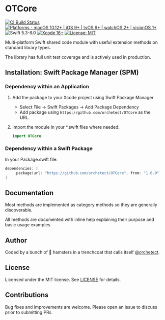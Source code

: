 # OTCore

[![CI Build Status](https://github.com/orchetect/OTCore/actions/workflows/build.yml/badge.svg)](https://github.com/orchetect/OTCore/actions/workflows/build.yml) [![Platforms - macOS 10.12+ | iOS 9+ | tvOS 9+ | watchOS 2+ | visionOS 1+](https://img.shields.io/badge/platforms-macOS%2010.12+%20|%20iOS%209+%20|%20tvOS%209+%20|%20watchOS%202+%20|%20visionOS%201+-lightgrey.svg?style=flat)](https://developer.apple.com/swift) ![Swift 5.3-6.0](https://img.shields.io/badge/Swift-5.3–6.0-orange.svg?style=flat) [![Xcode 16+](https://img.shields.io/badge/Xcode-16+-blue.svg?style=flat)](https://developer.apple.com/swift) [![License: MIT](http://img.shields.io/badge/license-MIT-lightgrey.svg?style=flat)](https://github.com/orchetect/OTCore/blob/main/LICENSE)

Multi-platform Swift shared code module with useful extension methods on standard library types.

The library has full unit test coverage and is actively used in production.

## Installation: Swift Package Manager (SPM)

### Dependency within an Application

1. Add the package to your Xcode project using Swift Package Manager

   - Select File → Swift Packages → Add Package Dependency
   - Add package using  `https://github.com/orchetect/OTCore` as the URL.

2. Import the module in your *.swift files where needed.

   ```swift
   import OTCore
   ```

### Dependency within a Swift Package

In your Package.swift file:

```swift
dependencies: [
    .package(url: "https://github.com/orchetect/OTCore", from: "1.6.0")
]
```

## Documentation

Most methods are implemented as category methods so they are generally discoverable.

All methods are documented with inline help explaining their purpose and basic usage examples.

## Author

Coded by a bunch of 🐹 hamsters in a trenchcoat that calls itself [@orchetect](https://github.com/orchetect).

## License

Licensed under the MIT license. See [LICENSE](https://github.com/orchetect/OTCore/blob/master/LICENSE) for details.

## Contributions

Bug fixes and improvements are welcome. Please open an issue to discuss prior to submitting PRs.
